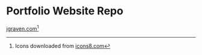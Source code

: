 # Portfolio Website Repo

[jgraven.com](https://jgraven.com)[^1]

[^1]: Icons downloaded from [icons8.com](https://icons8.com)
